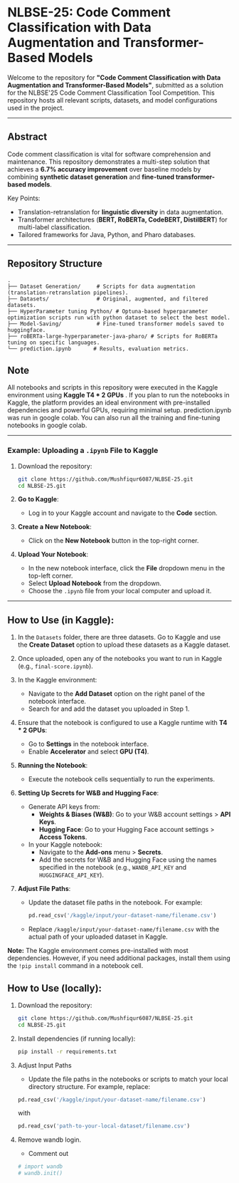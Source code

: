 # NLBSE-25: Code Comment Classification with Data Augmentation and Transformer-Based Models

Welcome to the repository for **"Code Comment Classification with Data Augmentation and Transformer-Based Models"**, submitted as a solution for the NLBSE'25 Code Comment Classification Tool Competition. This repository hosts all relevant scripts, datasets, and model configurations used in the project.

---

## Abstract

Code comment classification is vital for software comprehension and maintenance. This repository demonstrates a multi-step solution that achieves a **6.7% accuracy improvement** over baseline models by combining **synthetic dataset generation** and **fine-tuned transformer-based models**.

Key Points:
- Translation-retranslation for **linguistic diversity** in data augmentation.
- Transformer architectures (**BERT, RoBERTa, CodeBERT, DistilBERT**) for multi-label classification.
- Tailored frameworks for Java, Python, and Pharo databases.

---

## Repository Structure

```plaintext
.
├── Dataset Generation/     # Scripts for data augmentation (translation-retranslation pipelines).
├── Datasets/               # Original, augmented, and filtered datasets.
├── HyperParameter tuning Python/ # Optuna-based hyperparameter optimization scripts run with python dataset to select the best model.
├── Model-Saving/           # Fine-tuned transformer models saved to huggingface.
├── roBERTa-large-hyperparameter-java-pharo/ # Scripts for RoBERTa tuning on specific languages.
└── prediction.ipynb       # Results, evaluation metrics.
```
## Note

All notebooks and scripts in this repository were executed in the Kaggle environment using **Kaggle T4 * 2 GPUs** . If you plan to run the notebooks in Kaggle, the platform provides an ideal environment with pre-installed dependencies and powerful GPUs, requiring minimal setup. prediction.ipynb was run in google colab. You can also run all the training and fine-tuning notebooks in google colab.

---

### Example: Uploading a `.ipynb` File to Kaggle
1. Download the repository:
   ```bash
   git clone https://github.com/Mushfiqur6087/NLBSE-25.git
   cd NLBSE-25.git

2. **Go to Kaggle**:
   - Log in to your Kaggle account and navigate to the **Code** section.

3. **Create a New Notebook**:
   - Click on the **New Notebook** button in the top-right corner.

4. **Upload Your Notebook**:
   - In the new notebook interface, click the **File** dropdown menu in the top-left corner.
   - Select **Upload Notebook** from the dropdown.
   - Choose the `.ipynb` file from your local computer and upload it.

---

## How to Use (in Kaggle):

1. In the `Datasets` folder, there are three datasets. Go to Kaggle and use the **Create Dataset** option to upload these datasets as a Kaggle dataset.

2. Once uploaded, open any of the notebooks you want to run in Kaggle (e.g., `final-score.ipynb`).

3. In the Kaggle environment:
   - Navigate to the **Add Dataset** option on the right panel of the notebook interface.
   - Search for and add the dataset you uploaded in Step 1.

4. Ensure that the notebook is configured to use a Kaggle runtime with **T4 * 2 GPUs**:
   - Go to **Settings** in the notebook interface.
   - Enable **Accelerator** and select **GPU (T4)**.

5. **Running the Notebook**:
   - Execute the notebook cells sequentially to run the experiments.

6. **Setting Up Secrets for W&B and Hugging Face**:
   - Generate API keys from:
     - **Weights & Biases (W&B)**: Go to your W&B account settings > **API Keys**.
     - **Hugging Face**: Go to your Hugging Face account settings > **Access Tokens**.
   - In your Kaggle notebook:
     - Navigate to the **Add-ons** menu > **Secrets**.
     - Add the secrets for W&B and Hugging Face using the names specified in the notebook (e.g., `WANDB_API_KEY` and `HUGGINGFACE_API_KEY`).

7. **Adjust File Paths**:
   - Update the dataset file paths in the notebook. For example:
     ```python
     pd.read_csv('/kaggle/input/your-dataset-name/filename.csv')
     ```
   - Replace `/kaggle/input/your-dataset-name/filename.csv` with the actual path of your uploaded dataset in Kaggle.

**Note:** The Kaggle environment comes pre-installed with most dependencies. However, if you need additional packages, install them using the `!pip install` command in a notebook cell.


## How to Use (locally):

1. Download the repository:

   ```bash
   git clone https://github.com/Mushfiqur6087/NLBSE-25.git
   cd NLBSE-25.git
   
2. Install dependencies (if running locally):
   ```bash
   pip install -r requirements.txt

3. Adjust Input Paths
   - Update the file paths in the notebooks or scripts to match your local directory structure. 
   For example, replace:
   ```python
   pd.read_csv('/kaggle/input/your-dataset-name/filename.csv')
   ```
   with
   ```python
   pd.read_csv('path-to-your-local-dataset/filename.csv')
   ```
4. Remove wandb login.
   - Comment out
   ```python
   # import wandb
   # wandb.init()
   ```
